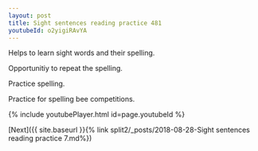 ```yaml
---
layout: post
title: Sight sentences reading practice 481
youtubeId: o2yigiRAvYA
---
```

 
 
Helps to learn sight words and their spelling.

Opportunitiy to repeat the spelling. 

Practice spelling. 
 
Practice for spelling bee competitions. 
 
{% include youtubePlayer.html id=page.youtubeId %}
 
 

[Next]({{ site.baseurl }}{% link  split2/_posts/2018-08-28-Sight sentences reading practice 7.md%})
 
